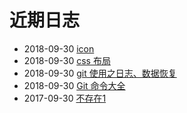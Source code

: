 # 近期日志
- 2018-09-30 [icon](/p/ui/ui-icon) 
- 2018-09-30 [css 布局](/p/ria/js-css-layout) 
- 2018-09-30 [git 使用之日志、数据恢复](/p/git/git-log) 
- 2018-09-30 [Git 命令大全](/p/git/git-) 
- 2017-09-30 [不存在1](/p/git/git-diff) 
